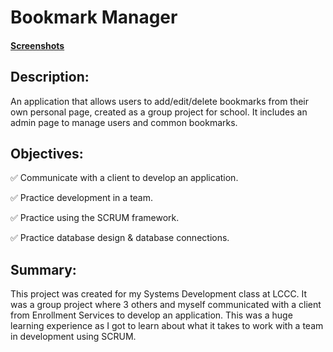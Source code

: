 # Bookmark Manager

#### [Screenshots](https://photos.app.goo.gl/VpfBMvkWb6bEiFhU7)

## Description:
An application that allows users to add/edit/delete bookmarks from their own personal page, created as a group project for school. It includes an admin page to manage users and common bookmarks.

## Objectives:
:white_check_mark: Communicate with a client to develop an application.

:white_check_mark: Practice development in a team.

:white_check_mark: Practice using the SCRUM framework.

:white_check_mark: Practice database design & database connections.


## Summary: 
This project was created for my Systems Development class at LCCC. It was a group project where 3 others and myself communicated with a client from Enrollment Services to develop an application. This was a huge learning experience as I got to learn about what it takes to work with a team in development using SCRUM.

